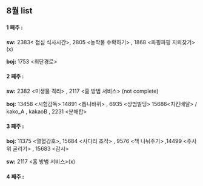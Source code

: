 ## 8월 list

#### **1 째주 :**
**sw:**  2383< 점심 식사시간>, 2805 <농작물 수확하기> , 1868 <파핑파핑 지뢰찾기>(x)

**boj:**  1753 <최단경로>

#### **2 째주 :** 

**sw:**  2382 <미생물 격리> , 2117 <홈 방범 서비스> (not complete) 

**boj:**  13458 <시험감독> 14891 <톱니바퀴>  , 6935 <상범빌딩> 15686<치킨배달> / kako_A , kakaoB , 2231 <분해합>

#### **3 째주 :**

**boj:**  11375 <열혈강호>,  15684 <사다리 조작> , 9576 <책 나눠주기> ,14499 <주사위 굴리기> , 15683 <감시>

**sw:**  2117 <홈 방범 서비스>(x)


#### **4 째주 :**
